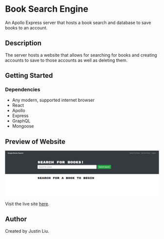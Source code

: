 # Book Search Engine

An Apollo Express server that hosts a book search and database to save books to an account.

## Description

The server hosts a website that allows for searching for books and creating accounts to save to those accounts as well as deleting them.

## Getting Started

### Dependencies

* Any modern, supported internet browser
* React
* Apollo
* Express
* GraphQL
* Mongoose

## Preview of Website

![Website preview](/assets/preview.png)

Visit the live site [here](https://damp-beach-72957.herokuapp.com).

## Author

Created by Justin Liu.

